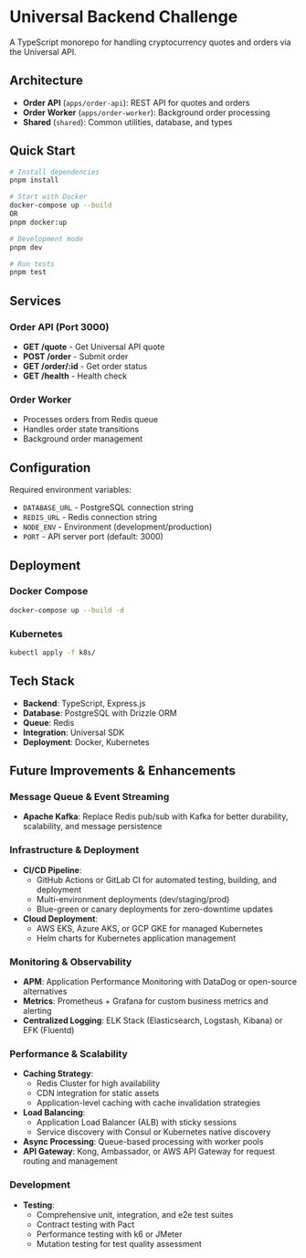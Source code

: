 # Universal Backend Challenge

A TypeScript monorepo for handling cryptocurrency quotes and orders via the Universal API.

## Architecture

- **Order API** (`apps/order-api`): REST API for quotes and orders
- **Order Worker** (`apps/order-worker`): Background order processing
- **Shared** (`shared`): Common utilities, database, and types

## Quick Start

```bash
# Install dependencies
pnpm install

# Start with Docker
docker-compose up --build
OR
pnpm docker:up

# Development mode
pnpm dev

# Run tests
pnpm test
```

## Services

### Order API (Port 3000)
- **GET /quote** - Get Universal API quote
- **POST /order** - Submit order
- **GET /order/:id** - Get order status
- **GET /health** - Health check

### Order Worker
- Processes orders from Redis queue
- Handles order state transitions
- Background order management

## Configuration

Required environment variables:
- `DATABASE_URL` - PostgreSQL connection string
- `REDIS_URL` - Redis connection string
- `NODE_ENV` - Environment (development/production)
- `PORT` - API server port (default: 3000)

## Deployment

### Docker Compose
```bash
docker-compose up --build -d
```

### Kubernetes
```bash
kubectl apply -f k8s/
```

## Tech Stack

- **Backend**: TypeScript, Express.js
- **Database**: PostgreSQL with Drizzle ORM
- **Queue**: Redis
- **Integration**: Universal SDK
- **Deployment**: Docker, Kubernetes

## Future Improvements & Enhancements

### Message Queue & Event Streaming
- **Apache Kafka**: Replace Redis pub/sub with Kafka for better durability, scalability, and message persistence

### Infrastructure & Deployment
- **CI/CD Pipeline**: 
  - GitHub Actions or GitLab CI for automated testing, building, and deployment
  - Multi-environment deployments (dev/staging/prod)
  - Blue-green or canary deployments for zero-downtime updates
- **Cloud Deployment**:
  - AWS EKS, Azure AKS, or GCP GKE for managed Kubernetes
  - Helm charts for Kubernetes application management

### Monitoring & Observability
- **APM**: Application Performance Monitoring with DataDog or open-source alternatives
- **Metrics**: Prometheus + Grafana for custom business metrics and alerting
- **Centralized Logging**: ELK Stack (Elasticsearch, Logstash, Kibana) or EFK (Fluentd)

### Performance & Scalability
- **Caching Strategy**:
  - Redis Cluster for high availability
  - CDN integration for static assets
  - Application-level caching with cache invalidation strategies
- **Load Balancing**: 
  - Application Load Balancer (ALB) with sticky sessions
  - Service discovery with Consul or Kubernetes native discovery
- **Async Processing**: Queue-based processing with worker pools
- **API Gateway**: Kong, Ambassador, or AWS API Gateway for request routing and management

### Development
- **Testing**:
  - Comprehensive unit, integration, and e2e test suites
  - Contract testing with Pact
  - Performance testing with k6 or JMeter
  - Mutation testing for test quality assessment